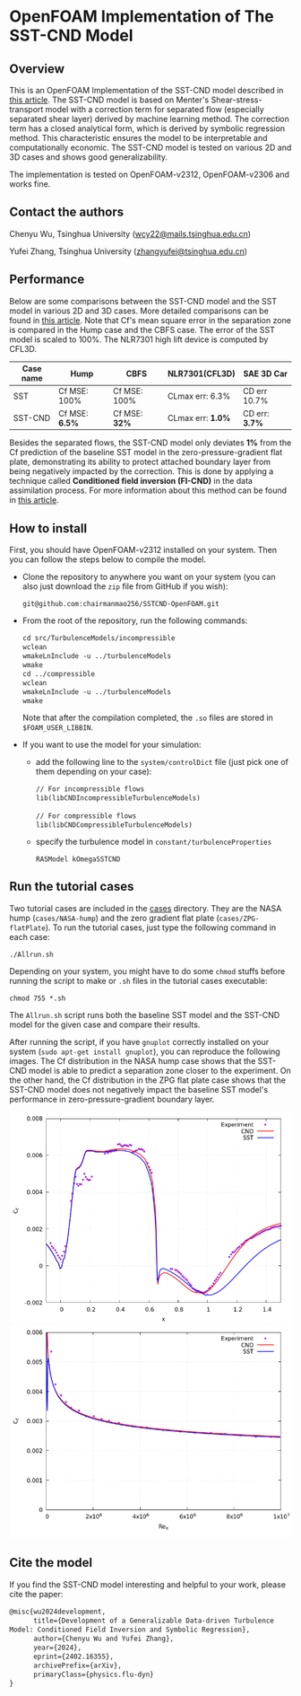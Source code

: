 # OpenFOAM Implementation of The SST-CND Model 
## Overview
This is an OpenFOAM Implementation of the SST-CND model described in [this article](https://arxiv.org/ftp/arxiv/papers/2402/2402.16355.pdf). The SST-CND model is based on Menter's Shear-stress-transport model with a correction term for separated flow (especially separated shear layer) derived by machine learning method. The correction term has a closed analytical form, which is derived by symbolic regression method. This characteristic ensures the model to be interpretable and computationally economic. The SST-CND model is tested on various 2D and 3D cases and shows good generalizability.

The implementation is tested on OpenFOAM-v2312, OpenFOAM-v2306 and works fine.

## Contact the authors
Chenyu Wu, Tsinghua University (wcy22@mails.tsinghua.edu.cn)

Yufei Zhang, Tsinghua University (zhangyufei@tsinghua.edu.cn)

## Performance
Below are some comparisons between the SST-CND model and the SST model in various 2D and 3D cases. More detailed comparisons can be found in [this article](https://arxiv.org/ftp/arxiv/papers/2402/2402.16355.pdf). Note that Cf's mean square error in the separation zone is compared in the Hump case and the CBFS case. The error of the SST model is scaled to 100%. The NLR7301 high lift device is computed by CFL3D.

| Case name| Hump | CBFS | NLR7301(CFL3D)| SAE 3D Car
| --       | --   |  --  | -- | -- |
| SST      | Cf MSE: 100%| Cf MSE: 100% | CLmax err: 6.3% | CD err 10.7%
| SST-CND  | Cf MSE: **6.5%**| Cf MSE: **32%**  | CLmax err: **1.0%** | CD err: **3.7%**

Besides the separated flows, the SST-CND model only deviates  **1%** from the Cf prediction of the baseline SST model in the zero-pressure-gradient flat plate, demonstrating its ability to protect attached boundary layer from being negatively impacted by the correction. This is done by applying a technique called **Conditioned field inversion (FI-CND)** in the data assimilation process. For more information about this method can be found in [this article](https://arxiv.org/ftp/arxiv/papers/2402/2402.16355.pdf).

## How to install
First, you should have OpenFOAM-v2312 installed on your system. Then you can follow the steps below to compile the model.

* Clone the repository to anywhere you want on your system (you can also just download the `zip` file from GitHub if you wish):
    ```
    git@github.com:chairmanmao256/SSTCND-OpenFOAM.git
    ```

* From the root of the repository, run the following commands:
    ```
    cd src/TurbulenceModels/incompressible
    wclean
    wmakeLnInclude -u ../turbulenceModels
    wmake
    cd ../compressible
    wclean
    wmakeLnInclude -u ../turbulenceModels
    wmake
    ```
    Note that after the compilation completed, the `.so` files are stored in `$FOAM_USER_LIBBIN`.
* If you want to use the model for your simulation:
    * add the following line to the `system/controlDict` file (just pick one of them depending on your case):
        ```
        // For incompressible flows
        lib(libCNDIncompressibleTurbulenceModels)

        // For compressible flows
        lib(libCNDCompressibleTurbulenceModels)
        ```
    * specify the turbulence model in `constant/turbulenceProperties`
        ```
        RASModel kOmegaSSTCND
        ```

## Run the tutorial cases
Two tutorial cases are included in the [cases](./cases) directory. They are the NASA hump (`cases/NASA-hump`) and the zero gradient flat plate (`cases/ZPG-flatPlate`). To run the tutorial cases, just type the following command in each case:
```shell
./Allrun.sh
```
Depending on your system, you might have to do some `chmod` stuffs before running the script to make or `.sh` files in the tutorial cases executable:
```
chmod 755 *.sh
```
The `Allrun.sh` script runs both the baseline SST model and the SST-CND model for the given case and compare their results.

After running the script, if you have `gnuplot` correctly installed on your system (`sudo apt-get install gnuplot`), you can reproduce the following images. The Cf distribution in the NASA hump case shows that the SST-CND model is able to predict a separation zone closer to the experiment. On the other hand, the Cf distribution in the ZPG flat plate case shows that the SST-CND model does not negatively impact the baseline SST model's performance in zero-pressure-gradient boundary layer.

![HumpCf](./Figures/Hump-Cf.png)
![ZPGCf](./Figures/ZPG-Cf.png)

## Cite the model
If you find the SST-CND model interesting and helpful to your work, please cite the paper:
```
@misc{wu2024development,
      title={Development of a Generalizable Data-driven Turbulence Model: Conditioned Field Inversion and Symbolic Regression}, 
      author={Chenyu Wu and Yufei Zhang},
      year={2024},
      eprint={2402.16355},
      archivePrefix={arXiv},
      primaryClass={physics.flu-dyn}
}
```